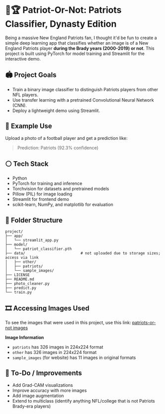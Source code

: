 # 🏈🏆 Patriot-Or-Not: Patriots Classifier, Dynasty Edition

Being a massive New England Patriots fan, I thought it'd be fun to create a simple deep learning app that classifies whether an image is of a New England Patriots player **during the Brady years (2000-2019) or not**. This project is built using PyTorch for model training and Streamlit for the interactive demo. 

## 🏟️ Project Goals
* Train a binary image classifier to distinguish Patriots players from other NFL players.
* Use transfer learning with a pretrained Convolutional Neural Network (CNN).
* Deploy a lightweight demo using Streamlit.

## 🔵 Example Use
Upload a photo of a football player and get a prediction like:
> Prediction: Patriots (92.3% confidence)

## ⚪️ Tech Stack
* Python
* PyTorch for training and inference
* Torchvision for datasets and pretrained models
* Pillow (PIL) for image loading
* Streamlit for frontend demo
* scikit-learn, NumPy, and matplotlib for evaluation

## 🔴 Folder Structure
```
project/
├── app/
│   └── streamlit_app.py
├── model/
│   └── patriot_classifier.pth
├── data/                         # not uploaded due to storage sizes; access via link
│   ├── other/
│   ├── patriots/
│   └── sample_images/
├── LICENSE
├── README.md
├── photo_cleaner.py
├── predict.py
└── train.py
```

## 🎞️ Accessing Images Used
To see the images that were used in this project, use this link: [patriots-or-not images](https://drive.google.com/drive/folders/1-HEccfBjIeWEabulW216z7I7QC4WsYua?usp=sharing)

**Image Information**
* `patriots` has 326 images in 224x224 format
* `other` has 326 images in 224x224 format
* `sample_images` (for website) has 11 images in original formats

## 🐐 To-Do / Improvements
 * Add Grad-CAM visualizations
 * Improve accuracy with more images
 * Add image augmentation
 * Extend to multiclass (identify anything NFL/college that is not Patriots Brady-era players)
